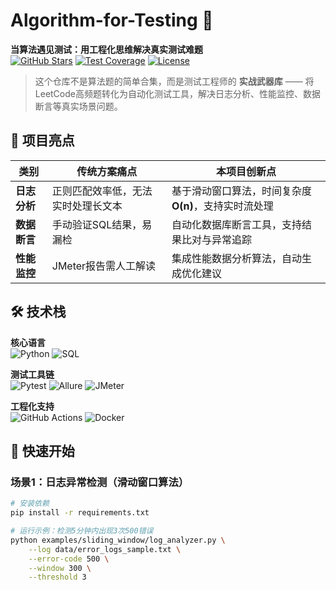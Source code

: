 # Algorithm-for-Testing 🚀

**当算法遇见测试：用工程化思维解决真实测试难题**  
[![GitHub Stars](https://img.shields.io/github/stars/yourname/Algorithm-for-Testing?style=flat-square)](https://github.com/yourname/Algorithm-for-Testing/stargazers)
[![Test Coverage](https://img.shields.io/badge/coverage-95%25-green?style=flat-square)](https://github.com/yourname/Algorithm-for-Testing/actions)
[![License](https://img.shields.io/badge/license-MIT-blue?style=flat-square)](LICENSE)

> 这个仓库不是算法题的简单合集，而是测试工程师的 **实战武器库** —— 将LeetCode高频题转化为自动化测试工具，解决日志分析、性能监控、数据断言等真实场景问题。

## 🌟 项目亮点

| **类别**       | **传统方案痛点**              | **本项目创新点**                          |
|----------------|-----------------------------|------------------------------------------|
| **日志分析**    | 正则匹配效率低，无法实时处理长文本 | 基于滑动窗口算法，时间复杂度**O(n)**，支持实时流处理 |
| **数据断言**    | 手动验证SQL结果，易漏检          | 自动化数据库断言工具，支持结果比对与异常追踪        |
| **性能监控**    | JMeter报告需人工解读            | 集成性能数据分析算法，自动生成优化建议            |

## 🛠️ 技术栈

**核心语言**  
![Python](https://img.shields.io/badge/Python-3.8%2B-blue?logo=python) 
![SQL](https://img.shields.io/badge/SQL-SQLite%2FMySQL-orange?logo=mysql)

**测试工具链**  
![Pytest](https://img.shields.io/badge/Pytest-7.0%2B-green?logo=pytest) 
![Allure](https://img.shields.io/badge/Allure-Report-red?logo=allure) 
![JMeter](https://img.shields.io/badge/JMeter-5.5%2B-yellow?logo=apachejmeter)

**工程化支持**  
![GitHub Actions](https://img.shields.io/badge/CI/CD-GitHub%20Actions-blueviolet?logo=githubactions) 
![Docker](https://img.shields.io/badge/Docker-24.0%2B-cyan?logo=docker)

## 🚀 快速开始

### 场景1：日志异常检测（滑动窗口算法）
```bash
# 安装依赖
pip install -r requirements.txt

# 运行示例：检测5分钟内出现3次500错误
python examples/sliding_window/log_analyzer.py \
    --log data/error_logs_sample.txt \
    --error-code 500 \
    --window 300 \
    --threshold 3

